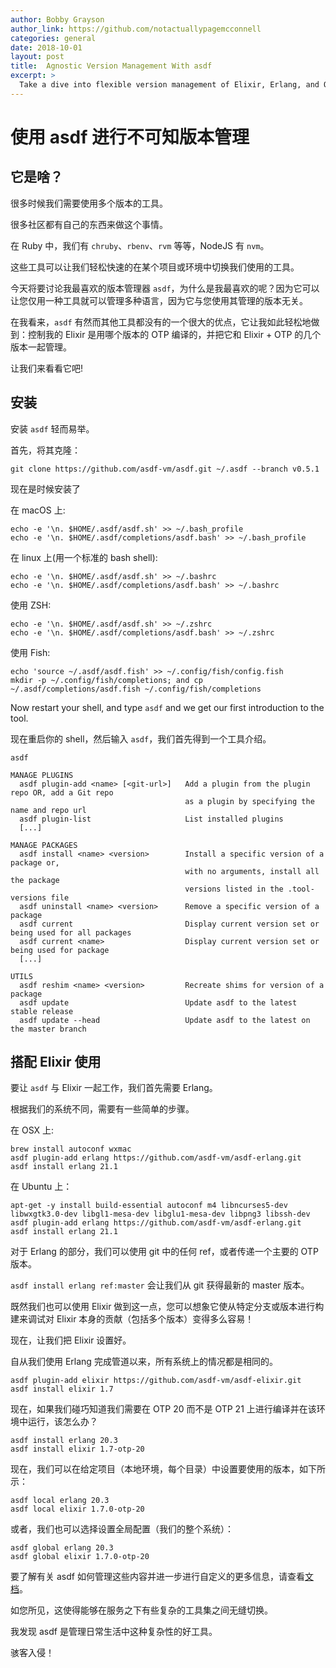 ```yaml
---
author: Bobby Grayson
author_link: https://github.com/notactuallypagemcconnell
categories: general
date: 2018-10-01
layout: post
title:  Agnostic Version Management With asdf
excerpt: >
  Take a dive into flexible version management of Elixir, Erlang, and OTP with `asdf`!
---
```


# 使用 asdf 进行不可知版本管理
## 它是啥？

很多时候我们需要使用多个版本的工具。

很多社区都有自己的东西来做这个事情。

在 Ruby 中，我们有 `chruby`、`rbenv`、`rvm` 等等，NodeJS 有 `nvm`。

这些工具可以让我们轻松快速的在某个项目或环境中切换我们使用的工具。

今天将要讨论我最喜欢的版本管理器 `asdf`，为什么是我最喜欢的呢？因为它可以让您仅用一种工具就可以管理多种语言，因为它与您使用其管理的版本无关。

在我看来，`asdf` 有然而其他工具都没有的一个很大的优点，它让我如此轻松地做到：控制我的 Elixir 是用哪个版本的 OTP 编译的，并把它和 Elixir + OTP 的几个版本一起管理。

让我们来看看它吧!
## 安装
安装 `asdf` 轻而易举。

首先，将其克隆：

```shell
git clone https://github.com/asdf-vm/asdf.git ~/.asdf --branch v0.5.1
```

现在是时候安装了

在 macOS 上:

```shell
echo -e '\n. $HOME/.asdf/asdf.sh' >> ~/.bash_profile
echo -e '\n. $HOME/.asdf/completions/asdf.bash' >> ~/.bash_profile
```

在 linux 上(用一个标准的 bash shell):

```shell
echo -e '\n. $HOME/.asdf/asdf.sh' >> ~/.bashrc
echo -e '\n. $HOME/.asdf/completions/asdf.bash' >> ~/.bashrc
```

使用 ZSH:

```shell
echo -e '\n. $HOME/.asdf/asdf.sh' >> ~/.zshrc
echo -e '\n. $HOME/.asdf/completions/asdf.bash' >> ~/.zshrc
```

使用 Fish:

```shell
echo 'source ~/.asdf/asdf.fish' >> ~/.config/fish/config.fish
mkdir -p ~/.config/fish/completions; and cp ~/.asdf/completions/asdf.fish ~/.config/fish/completions
```
Now restart your shell, and type `asdf` and we get our first introduction to the tool.

现在重启你的 shell，然后输入 `asdf`，我们首先得到一个工具介绍。

```shell
asdf

MANAGE PLUGINS
  asdf plugin-add <name> [<git-url>]   Add a plugin from the plugin repo OR, add a Git repo
                                       as a plugin by specifying the name and repo url
  asdf plugin-list                     List installed plugins
  [...]

MANAGE PACKAGES
  asdf install <name> <version>        Install a specific version of a package or,
                                       with no arguments, install all the package
                                       versions listed in the .tool-versions file
  asdf uninstall <name> <version>      Remove a specific version of a package
  asdf current                         Display current version set or being used for all packages
  asdf current <name>                  Display current version set or being used for package
  [...]

UTILS
  asdf reshim <name> <version>         Recreate shims for version of a package
  asdf update                          Update asdf to the latest stable release
  asdf update --head                   Update asdf to the latest on the master branch
```

## 搭配 Elixir 使用

要让 `asdf` 与 Elixir 一起工作，我们首先需要 Erlang。

根据我们的系统不同，需要有一些简单的步骤。

在 OSX 上:

```shell
brew install autoconf wxmac
asdf plugin-add erlang https://github.com/asdf-vm/asdf-erlang.git
asdf install erlang 21.1
```

在 Ubuntu 上：

```shell
apt-get -y install build-essential autoconf m4 libncurses5-dev libwxgtk3.0-dev libgl1-mesa-dev libglu1-mesa-dev libpng3 libssh-dev
asdf plugin-add erlang https://github.com/asdf-vm/asdf-erlang.git
asdf install erlang 21.1
```

对于 Erlang 的部分，我们可以使用 git 中的任何 ref，或者传递一个主要的 OTP 版本。

`asdf install erlang ref:master` 会让我们从 git 获得最新的 master 版本。

既然我们也可以使用 Elixir 做到这一点，您可以想象它使从特定分支或版本进行构建来调试对 Elixir 本身的贡献（包括多个版本）变得多么容易！

现在，让我们把 Elixir 设置好。

自从我们使用 Erlang 完成管道以来，所有系统上的情况都是相同的。

```shell
asdf plugin-add elixir https://github.com/asdf-vm/asdf-elixir.git
asdf install elixir 1.7
```

现在，如果我们碰巧知道我们需要在 OTP 20 而不是 OTP 21 上进行编译并在该环境中运行，该怎么办？

```shell
asdf install erlang 20.3
asdf install elixir 1.7-otp-20
```

现在，我们可以在给定项目（本地环境，每个目录）中设置要使用的版本，如下所示：

```shell
asdf local erlang 20.3
asdf local elixir 1.7.0-otp-20
```

或者，我们也可以选择设置全局配置（我们的整个系统）：

```shell
asdf global erlang 20.3
asdf global elixir 1.7.0-otp-20
```

要了解有关 asdf 如何管理这些内容并进一步进行自定义的更多信息，请查看[文档](https://github.com/asdf-vm/asdf#the-tool-versions-file)。

如您所见，这使得能够在服务之下有些复杂的工具集之间无缝切换。

我发现 asdf 是管理日常生活中这种复杂性的好工具。

骇客入侵！
